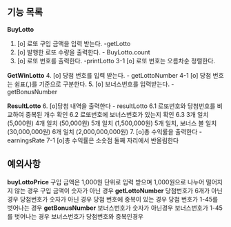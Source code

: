 ## 기능 목록

**BuyLotto**
1. [o] 로또 구입 금액을 입력 받는다. -getLotto
2. [o] 발행한 로또 수량을 출력한다. - BuyLotto.count
3. [o] 로또 번호를 출력한다.  -printLotto
  3-1 [o] 로또 번호는 오름차순 정렬한다.

**GetWinLotto**
4. [o] 당첨 번호를 입력 받는다. - getLottoNumber
  4-1 [o] 당첨 번호는 쉼표(,)를 기준으로 구분한다.
5. [o] 보너스번호를 입력받는다. - getBonusNumber

**ResultLotto**
6. [o]당첨 내역을 출력한다 - resultLotto
  6.1 로또번호와 당첨번호를 비교하여 중복된 개수 확인
  6.2 로또번호에 보너스번호가 있는지 확인
  6.3 3개 일치 (5,000원)
      4개 일치 (50,000원)
      5개 일치 (1,500,000원)
      5개 일치, 보너스 볼 일치 (30,000,000원)
      6개 일치 (2,000,000,000원)
7. [o]총 수익률을 출력한다 - earningsRate
  7-1 [o]총 수익률은 소숫점 둘째 자리에서 반올림한다
  
## 예외사항

  **buyLottoPrice**
    구입 금액은 1,000원 단위로 입력 받으며 1,000원으로 나누어 떨어지지 않는 경우
    구입 금액이 숫자가 아닌 경우
  **getLottoNumber**
    당첨번호가 6개가 아닌 경우
    당첨번호가 숫자가 아닌 경우
    당첨 번호에 중복이 있는 경우
    당첨 번호가 1-45를 벗어나는 경우
  **getBonusNumber**
    보너스번호가 숫자가 아닌경우
    보너스번호가 1-45를 벗어나는 경우
    보너스번호가 당첨번호와 중복인경우